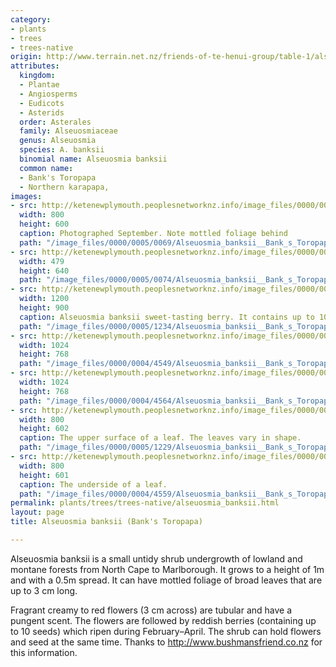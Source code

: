 ```yaml
---
category:
- plants
- trees
- trees-native
origin: http://www.terrain.net.nz/friends-of-te-henui-group/table-1/alseuosmia-banksii-bank-s-toropapa.html
attributes:
  kingdom:
  - Plantae
  - Angiosperms
  - Eudicots
  - Asterids
  order: Asterales
  family: Alseuosmiaceae
  genus: Alseuosmia
  species: A. banksii
  binomial name: Alseuosmia banksii
  common name:
  - Bank's Toropapa
  - Northern karapapa,
images:
- src: http://ketenewplymouth.peoplesnetworknz.info/image_files/0000/0005/0069/Alseuosmia_banksii__Bank_s_Toropapa_.JPG
  width: 800
  height: 600
  caption: Photographed September. Note mottled foliage behind
  path: "/image_files/0000/0005/0069/Alseuosmia_banksii__Bank_s_Toropapa_.JPG"
- src: http://ketenewplymouth.peoplesnetworknz.info/image_files/0000/0005/0074/Alseuosmia_banksii__Bank_s_Toropapa_-001.JPG
  width: 479
  height: 640
  path: "/image_files/0000/0005/0074/Alseuosmia_banksii__Bank_s_Toropapa_-001.JPG"
- src: http://ketenewplymouth.peoplesnetworknz.info/image_files/0000/0005/1234/Alseuosmia_banksii__Bank_s_Toropapa_-005.JPG
  width: 1200
  height: 900
  caption: Alseuosmia banksii sweet-tasting berry. It contains up to 10 seeds.
  path: "/image_files/0000/0005/1234/Alseuosmia_banksii__Bank_s_Toropapa_-005.JPG"
- src: http://ketenewplymouth.peoplesnetworknz.info/image_files/0000/0004/4549/Alseuosmia_banksii__Bank_s_Toropapa-006.JPG
  width: 1024
  height: 768
  path: "/image_files/0000/0004/4549/Alseuosmia_banksii__Bank_s_Toropapa-006.JPG"
- src: http://ketenewplymouth.peoplesnetworknz.info/image_files/0000/0004/4564/Alseuosmia_banksii__Bank_s_Toropapa-011.JPG
  width: 1024
  height: 768
  path: "/image_files/0000/0004/4564/Alseuosmia_banksii__Bank_s_Toropapa-011.JPG"
- src: http://ketenewplymouth.peoplesnetworknz.info/image_files/0000/0005/1229/Alseuosmia_banksii__Bank_s_Toropapa_-003.JPG
  width: 800
  height: 602
  caption: The upper surface of a leaf. The leaves vary in shape.
  path: "/image_files/0000/0005/1229/Alseuosmia_banksii__Bank_s_Toropapa_-003.JPG"
- src: http://ketenewplymouth.peoplesnetworknz.info/image_files/0000/0004/4559/Alseuosmia_banksii__Bank_s_Toropapa-010.JPG
  width: 800
  height: 601
  caption: The underside of a leaf.
  path: "/image_files/0000/0004/4559/Alseuosmia_banksii__Bank_s_Toropapa-010.JPG"
permalink: plants/trees/trees-native/alseuosmia_banksii.html
layout: page
title: Alseuosmia banksii (Bank's Toropapa)

---
```

Alseuosmia banksii is a small untidy shrub undergrowth of lowland and montane forests from North Cape to Marlborough. It grows to a height of 1m and with a 0.5m spread. It can have mottled foliage of broad leaves that are up to 3 cm long.

Fragrant creamy to red flowers (3 cm across) are tubular and have a pungent scent. The flowers are followed by reddish berries (containing up to 10 seeds) which ripen during February–April. The shrub can hold flowers and seed at the same time. Thanks to <a href="http://www.bushmansfriend.co.nz" target="_blank">http://www.bushmansfriend.co.nz</a> for this information.
